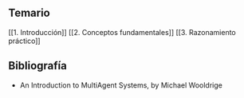 ## Temario

[[1. Introducción]]
[[2. Conceptos fundamentales]]
[[3. Razonamiento práctico]]


## Bibliografía

* An Introduction to MultiAgent Systems, by Michael Wooldrige